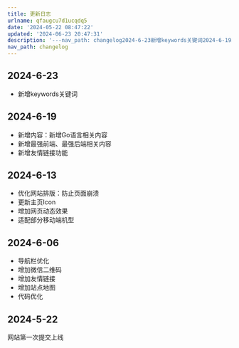 ```yaml
---
title: 更新日志
urlname: qfaugcu7d1ucqdq5
date: '2024-05-22 08:47:22'
updated: '2024-06-23 20:47:31'
description: '---nav_path: changelog2024-6-23新增keywords关键词2024-6-19新增内容：新增Go语言相关内容新增最强前端、最强后端相关内容新增友情链接功能2024-6-13优化网站排版：防止页面崩溃更新主页Icon增加网页动态效果适配部分移动端机型2024-6-06...'
nav_path: changelog
---
```

## 2024-6-23

- 新增keywords关键词
## 2024-6-19

- 新增内容：新增Go语言相关内容
- 新增最强前端、最强后端相关内容
- 新增友情链接功能
## 2024-6-13

- 优化网站排版：防止页面崩溃
- 更新主页Icon
- 增加网页动态效果
- 适配部分移动端机型

## 2024-6-06

- 导航栏优化
- 增加微信二维码
- 增加友情链接
- 增加站点地图
- 代码优化
## 2024-5-22
网站第一次提交上线
